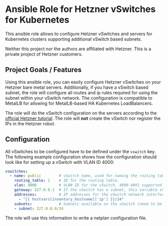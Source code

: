 # Ansible Role for Hetzner vSwitches for Kubernetes

This ansible role allows to configure Hetzner vSwitches and servers for Kubernetes clusters supporting additional vSwitch based subnets.

Neither this project nor the authors are affiliated with Hetzner.
This is a private project of Hetzner customers.


## Project Goals / Features

Using this ansible role, you can easily configure Hetzner vSwitches on your Hetzner bare metal servers.
Additionally, if you have a vSwitch based subnet, the role will configure all routes and ip rules required for using the subnet within your vSwitch network.
The configuration is compatible to MetalLB for allowing for MetalLB-based HA Kubernetes LoadBalancers.

The role will do the vSwitch configuration on the servers according to the [official Hetzner tutorial](https://wiki.hetzner.de/index.php/Vswitch/en#Server_configuration_.28Linux.29).
The role will **not** create the vSwitch nor register the IPs in the Hetzner robot.


## Configuration

All vSwitches to be configured have to be defined under the `vswitch` key.
The following example configuration shows how the configuration should look like for setting up a vSwitch with VLAN ID 4000:
```yaml
vswitches:
  - name: public        # vSwitch name, used for naming the routing table.
    routing_table: 1    # ID for the routing table.
    vlan: 4000          # VLAN ID for the vSwitch. 4000-4091 supported by Hetzner.
    gateway: 327.0.0.1  # If the vSwitch has a subnet, this variable should contain the subnet's gateway IP address
    addresses:          # IP addresses for the vSwitch network interface (per host)
      - "{{ hostvars[inventory_hostname]['ip'] }}/24"
    subnets:            # Subnets available on the vSwitch (need to be registered with Hetzner robot) for non-private networks
    - subnet: 327.0.0.0/24
```

The role will use this information to write a netplan configuration file.
